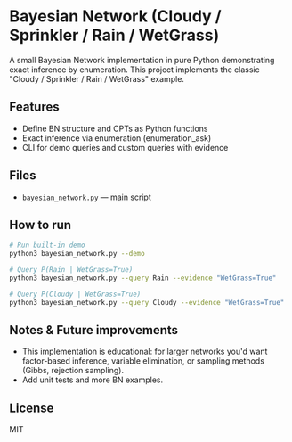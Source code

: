 # Bayesian Network (Cloudy / Sprinkler / Rain / WetGrass)

A small Bayesian Network implementation in pure Python demonstrating exact inference by enumeration.
This project implements the classic "Cloudy / Sprinkler / Rain / WetGrass" example.

## Features
- Define BN structure and CPTs as Python functions
- Exact inference via enumeration (enumeration_ask)
- CLI for demo queries and custom queries with evidence

## Files
- `bayesian_network.py` — main script

## How to run
```bash
# Run built-in demo
python3 bayesian_network.py --demo

# Query P(Rain | WetGrass=True)
python3 bayesian_network.py --query Rain --evidence "WetGrass=True"

# Query P(Cloudy | WetGrass=True)
python3 bayesian_network.py --query Cloudy --evidence "WetGrass=True"
```

## Notes & Future improvements
- This implementation is educational: for larger networks you'd want factor-based inference, variable elimination, or sampling methods (Gibbs, rejection sampling).
- Add unit tests and more BN examples.

## License
MIT
